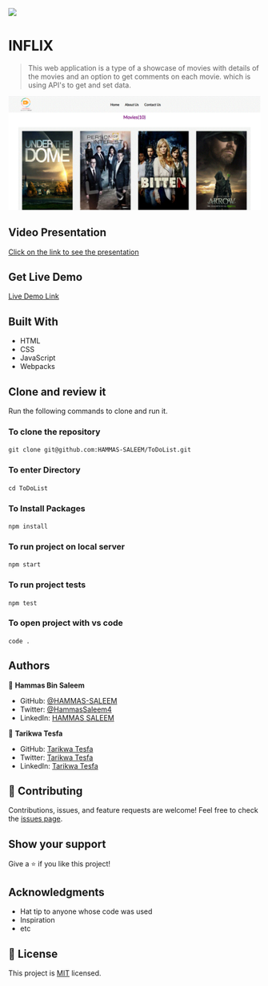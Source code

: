 ![](https://img.shields.io/badge/Microverse-blueviolet)

# INFLIX
> This web application is a type of a showcase of movies with details of the movies and an option to get comments on each movie. which is using API's to get and set data.

![App Screenshot](./src/assets/images/capstone.gif)

## Video Presentation

[Click on the link to see the presentation](https://www.loom.com/share/b423886962bd42afb9f12c3e6f2986ea)

## Get Live Demo

[Live Demo Link](https://hammas-saleem.github.io/INFLIX/)

## Built With

- HTML
- CSS
- JavaScript
- Webpacks

## Clone and review it

Run the following commands to clone and run it.

### To clone the repository

  `git clone git@github.com:HAMMAS-SALEEM/ToDoList.git`

### To enter Directory

`cd ToDoList`

### To Install Packages

`npm install`

### To run project on local server

`npm start`

### To run project tests

`npm test`

### To open project with vs code 

`code .`

## Authors

👤 **Hammas Bin Saleem**

- GitHub: [@HAMMAS-SALEEM](https://github.com/HAMMAS-SALEEM)
- Twitter: [@HammasSaleem4](https://twitter.com/HammasSaleem4)
- LinkedIn: [HAMMAS SALEEM](https://www.linkedin.com/in/hammas-saleem)

👤 **Tarikwa Tesfa**

- GitHub: [Tarikwa Tesfa](https://github.com/tariktesfa)
- Twitter: [Tarikwa Tesfa](https://twitter.com/tarik_tesfa)
- LinkedIn: [Tarikwa Tesfa](https://www.linkedin.com/in/tarikwa-tesfa-232a64167/)

## 🤝 Contributing
Contributions, issues, and feature requests are welcome!
Feel free to check the [issues page](../../issues/).

## Show your support
Give a ⭐️ if you like this project!

## Acknowledgments
- Hat tip to anyone whose code was used
- Inspiration
- etc

## 📝 License
This project is [MIT](./MIT.md) licensed.
